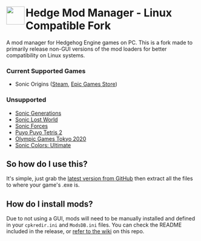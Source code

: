 <h1>
    <a href="#--------------------hedge-mod-manager">
        <img width="48" align="left" src="https://github.com/thesupersonic16/HedgeModManager/raw/rewrite/HedgeModManager/Resources/Graphics/icon256.png">
    </a>
    Hedge Mod Manager - Linux Compatible Fork
</h1>

A mod manager for Hedgehog Engine games on PC. This is a fork made to primarily release non-GUI versions of the mod loaders for better compatibility on Linux systems.

### Current Supported Games
- Sonic Origins ([Steam](https://store.steampowered.com/app/1794960/Sonic_Origins/), [Epic Games Store](https://store.epicgames.com/en-US/p/sonic-origins))

### Unsupported
- [Sonic Generations](https://store.steampowered.com/app/71340)
- [Sonic Lost World](https://store.steampowered.com/app/329440)
- [Sonic Forces](https://store.steampowered.com/app/637100)
- [Puyo Puyo Tetris 2](https://store.steampowered.com/app/1259790)
- [Olympic Games Tokyo 2020](https://store.steampowered.com/app/981890)
- [Sonic Colors: Ultimate](https://www.epicgames.com/store/p/sonic-colors-ultimate)

## So how do I use this?
It's simple, just grab the [latest version from GitHub](https://github.com/confiscatedharddrive/HedgeModManager-LinuxCompat/releases/latest) then extract all the files to where your game's .exe is.

## How do I install mods?
Due to not using a GUI, mods will need to be manually installed and defined in your `cpkredir.ini` and `ModsDB.ini` files. You can check the README included in the release, or [refer to the wiki](https://github.com/confiscatedharddrive/HedgeModManager-LinuxCompat/wiki/Mod-Installation-Guide-(Sonic-Origins)) on this repo.
